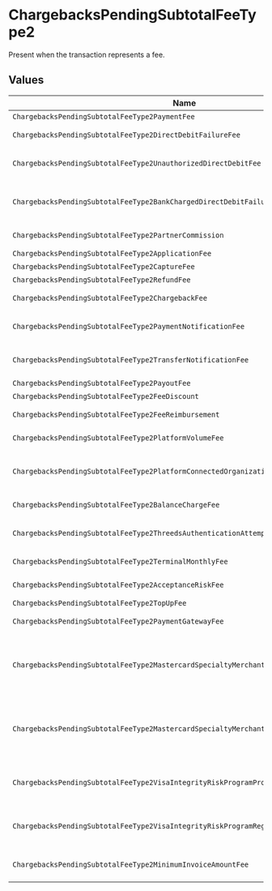# ChargebacksPendingSubtotalFeeType2

Present when the transaction represents a fee.


## Values

| Name                                                                                  | Value                                                                                 |
| ------------------------------------------------------------------------------------- | ------------------------------------------------------------------------------------- |
| `ChargebacksPendingSubtotalFeeType2PaymentFee`                                        | payment-fee                                                                           |
| `ChargebacksPendingSubtotalFeeType2DirectDebitFailureFee`                             | direct-debit-failure-fee                                                              |
| `ChargebacksPendingSubtotalFeeType2UnauthorizedDirectDebitFee`                        | unauthorized-direct-debit-fee                                                         |
| `ChargebacksPendingSubtotalFeeType2BankChargedDirectDebitFailureFee`                  | bank-charged-direct-debit-failure-fee                                                 |
| `ChargebacksPendingSubtotalFeeType2PartnerCommission`                                 | partner-commission                                                                    |
| `ChargebacksPendingSubtotalFeeType2ApplicationFee`                                    | application-fee                                                                       |
| `ChargebacksPendingSubtotalFeeType2CaptureFee`                                        | capture-fee                                                                           |
| `ChargebacksPendingSubtotalFeeType2RefundFee`                                         | refund-fee                                                                            |
| `ChargebacksPendingSubtotalFeeType2ChargebackFee`                                     | chargeback-fee                                                                        |
| `ChargebacksPendingSubtotalFeeType2PaymentNotificationFee`                            | payment-notification-fee                                                              |
| `ChargebacksPendingSubtotalFeeType2TransferNotificationFee`                           | transfer-notification-fee                                                             |
| `ChargebacksPendingSubtotalFeeType2PayoutFee`                                         | payout-fee                                                                            |
| `ChargebacksPendingSubtotalFeeType2FeeDiscount`                                       | fee-discount                                                                          |
| `ChargebacksPendingSubtotalFeeType2FeeReimbursement`                                  | fee-reimbursement                                                                     |
| `ChargebacksPendingSubtotalFeeType2PlatformVolumeFee`                                 | platform-volume-fee                                                                   |
| `ChargebacksPendingSubtotalFeeType2PlatformConnectedOrganizationsFee`                 | platform-connected-organizations-fee                                                  |
| `ChargebacksPendingSubtotalFeeType2BalanceChargeFee`                                  | balance-charge-fee                                                                    |
| `ChargebacksPendingSubtotalFeeType2ThreedsAuthenticationAttemptFee`                   | 3ds-authentication-attempt-fee                                                        |
| `ChargebacksPendingSubtotalFeeType2TerminalMonthlyFee`                                | terminal-monthly-fee                                                                  |
| `ChargebacksPendingSubtotalFeeType2AcceptanceRiskFee`                                 | acceptance-risk-fee                                                                   |
| `ChargebacksPendingSubtotalFeeType2TopUpFee`                                          | top-up-fee                                                                            |
| `ChargebacksPendingSubtotalFeeType2PaymentGatewayFee`                                 | payment-gateway-fee                                                                   |
| `ChargebacksPendingSubtotalFeeType2MastercardSpecialtyMerchantProgramProcessingFee`   | mastercard-specialty-merchant-program-processing-fee                                  |
| `ChargebacksPendingSubtotalFeeType2MastercardSpecialtyMerchantProgramRegistrationFee` | mastercard-specialty-merchant-program-registration-fee                                |
| `ChargebacksPendingSubtotalFeeType2VisaIntegrityRiskProgramProcessingFee`             | visa-integrity-risk-program-processing-fee                                            |
| `ChargebacksPendingSubtotalFeeType2VisaIntegrityRiskProgramRegistrationFee`           | visa-integrity-risk-program-registration-fee                                          |
| `ChargebacksPendingSubtotalFeeType2MinimumInvoiceAmountFee`                           | minimum-invoice-amount-fee                                                            |